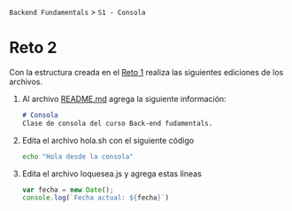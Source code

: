  

`Backend Fundamentals` > `S1 - Consola`
	
# Reto 2

Con la estructura creada en el [Reto 1](../Navegaci%20n%20File%20system%2004b5baa90c064435ba38ec1a76f0522a/Reto%201%20cb33301dd4f642598de5e30ab33a761c.md) realiza las siguientes ediciones de los archivos.

1. Al archivo [README.md](http://readme.md) agrega la siguiente información:

    ```markdown
    # Consola
    Clase de consola del curso Back-end fudamentals.
    ```

2. Edita el archivo hola.sh con el siguiente código

    ```bash
    echo "Hola desde la consola"
    ```

3. Edita el archivo loquesea.js y agrega estas líneas

    ```jsx
    var fecha = new Date();
    console.log(`Fecha actual: ${fecha}`)
    ```
